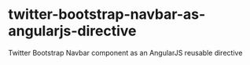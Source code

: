 twitter-bootstrap-navbar-as-angularjs-directive
===============================================

Twitter Bootstrap Navbar component as an AngularJS reusable directive
